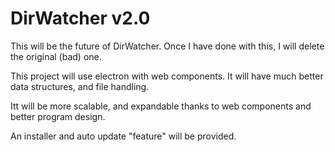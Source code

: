 # DirWatcher v2.0

This will be the future of DirWatcher. Once I have done with this, I will delete the original (bad) one.

This project will use electron with web components. It will have much better data structures, and file handling.

Itt will be more scalable, and expandable thanks to web components and better program design.

An installer and auto update "feature" will be provided.
